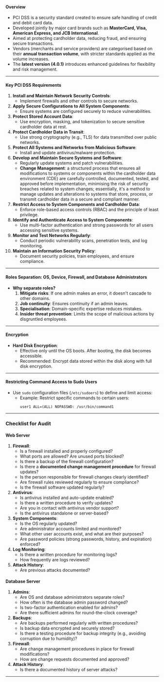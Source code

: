 #### **Overview**
- PCI DSS is a security standard created to ensure safe handling of credit and debit card data.
- Developed jointly by major card brands such as **MasterCard, Visa, American Express, and JCB International**.
- Aimed at protecting cardholder data, reducing fraud, and ensuring secure transactions.
- Vendors (merchants and service providers) are categorised based on their **annual transaction volume**, with stricter standards applied as the volume increases.
- The **latest version (4.0.1)** introduces enhanced guidelines for flexibility and risk management.

---

#### **Key PCI DSS Requirements**
1. **Install and Maintain Network Security Controls**:
   - Implement firewalls and other controls to secure networks.
2. **Apply Secure Configurations to All System Components**:
   - Ensure systems are configured securely to reduce vulnerabilities.
3. **Protect Stored Account Data**:
   - Use encryption, masking, and tokenization to secure sensitive cardholder data at rest.
4. **Protect Cardholder Data in Transit**:
   - Use strong cryptography (e.g., TLS) for data transmitted over public networks.
5. **Protect All Systems and Networks from Malicious Software**:
   - Install and update antivirus/malware protection.
6. **Develop and Maintain Secure Systems and Software**:
   - Regularly update systems and patch vulnerabilities.
   - **Change Management**: a structured process that ensures all modifications to systems or components within the cardholder data environment (CDE) are carefully controlled, documented, tested, and approved before implementation, minimising the risk of security breaches related to system changes; essentially, it's a method to manage updates and alterations to systems that store, process, or transmit cardholder data in a secure and compliant manner.
1. **Restrict Access to System Components and Cardholder Data**:
   - Enforce role-based access controls (RBAC) and the principle of least privilege.
2. **Identify and Authenticate Access to System Components**:
   - Use multi-factor authentication and strong passwords for all users accessing sensitive systems.
3. **Monitor and Test Networks Regularly**:
   - Conduct periodic vulnerability scans, penetration tests, and log monitoring.
4. **Maintain an Information Security Policy**:
    - Document security policies, train employees, and ensure compliance.

---

#### **Roles Separation: OS, Device, Firewall, and Database Administrators**
- **Why separate roles?**
  1. **Mitigate risks**: If one admin makes an error, it doesn't cascade to other domains.
  2. **Job continuity**: Ensures continuity if an admin leaves.
  3. **Specialisation**: Domain-specific expertise reduces mistakes.
  4. **Insider threat prevention**: Limits the scope of malicious actions by disgruntled employees.

---

#### **Encryption**
- **Hard Disk Encryption**:
  - Effective only until the OS boots. After booting, the disk becomes accessible.
  - Recommended: Encrypt data stored within the disk along with full disk encryption.

---

#### **Restricting Command Access to Sudo Users**
- Use `sudo` configuration files (`/etc/sudoers`) to define and limit access:
  - Example: Restrict specific commands to certain users:
    ```
    user1 ALL=(ALL) NOPASSWD: /usr/bin/command1
    ```

---

### **Checklist for Audit**
#### **Web Server**
1. **Firewall**:
   - Is a firewall installed and properly configured?
   - What ports are allowed? Are unused ports blocked?
   - Is there a backup of the firewall configuration?
   - Is there a **documented change management procedure** for firewall updates?
   - Is the person responsible for firewall changes clearly identified?
   - Are firewall rules reviewed regularly to ensure compliance?
   - Is the firewall software updated regularly?
2. **Antivirus**:
   - Is antivirus installed and auto-update enabled?
   - Is there a written procedure to verify updates?
   - Are you in contact with antivirus vendor support?
   - Is the antivirus standalone or server-based?
3. **System Components**:
   - Is the OS regularly updated?
   - Are administrator accounts limited and monitored?
   - What other user accounts exist, and what are their purposes?
   - Are password policies (strong passwords, history, and expiration) enforced?
4. **Log Monitoring**:
   - Is there a written procedure for monitoring logs?
   - How frequently are logs reviewed?
5. **Attack History**:
   - Are previous attacks documented?

#### **Database Server**
1. **Admins**:
   - Are OS and database administrators separate roles?
   - How often is the database admin password changed?
   - Is two-factor authentication enabled for admins?
   - Are there sufficient admins for round-the-clock coverage?
2. **Backups**:
   - Are backups performed regularly with written procedures?
   - Is backup data encrypted and securely stored?
   - Is there a testing procedure for backup integrity (e.g., avoiding corruption due to humidity)?
3. **Firewall**:
   - Are change management procedures in place for firewall modifications?
   - How are change requests documented and approved?
4. **Attack History**:
   - Is there a documented history of server attacks?

---